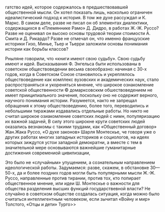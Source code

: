гатство идей, которое содержалось в предшествовавшей общественной мысли. Он хотел показать лишь, насколько ограничен идеалистический подход к история. В том же духе рассуждал и К. Маркс. В самом деле, разве не писал он об элементах диалектики, содержащихся в «Племяннике Рамо» Д. Дидро, в работах Ж.-Ж. Руссо? Разве не оценивал он высоко основы трудовой теории стоимости А. Смита и Д. Рикардо? Разве не отмечал он, что именно французские историки Гизо, Минье, Тьер и Тьерри заложили основы понимания истории как борьбы классов?

Рныляне говорили, что «книги имеют свою судьбу». Свою судьбу имеют и идей. Высказывания Ф. Энгельса быти использованы в советском обществоведении весьма своеобразно: начиная с 30-х годов, когда в Советском Союзе становилось и укреплялось обществоведение как комллекс вузовских и академических наук, стало распространяться и укореняться мнение, что широкое ознакомление советской общественности © домарксовсккм обшествоведением не имеет прииципиального значения, поскольку оно не содержит верного, научного понимания истории. Разумеется, накто не запрещал обращения к этому обществоведению, более того, переводились и небольшими тиражами издавались отдельные работы. Но никто не считал широкое озиакомление советских людей с нимн, популяризацию их важной задачей, В силу этого широкне круги советских людей оказались везнакомы с такими трудами, как «Общественный договор» Жан.Жака Руссо, «О духе законов» Шарля Монтескье, че говоря уже о других работах многих западных историков и социологов, на идеях которых зиждутся устои западной демократни, а вместе с тем в значительной мере основываются важнейшие гуманитарные достижения современиой цивилизации,

Это было не «случайным» упущением, а сознательным направлением идеологической работы. Задумаемся: разве, скажем, в обстановке 30—50-х, да и более поздних годов могли быть популярными мысли Ж.-Ж. Руссо, направленные против тирании, против тох, кто попирает общественное мнение, или идеи Ш. Монтескье о важности для общества разделения высших функций государствевной власти? Не случайно в советском обществе создалась ситуация, когда можно было считаться интеллигентным человеком, если зычитал «Войну и мир» Толстого, «Отцы и дети» Турго>>
